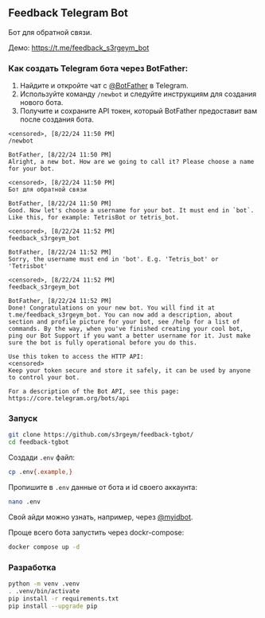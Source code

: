 ## Feedback Telegram Bot

Бот для обратной связи.

Демо: https://t.me/feedback_s3rgeym_bot

### Как создать Telegram бота через BotFather:

1. Найдите и откройте чат с [@BotFather](https://t.me/BotFather) в Telegram.
2. Используйте команду `/newbot` и следуйте инструкциям для создания нового бота.
3. Получите и сохраните API токен, который BotFather предоставит вам после создания бота.

```
<censored>, [8/22/24 11:50 PM]
/newbot

BotFather, [8/22/24 11:50 PM]
Alright, a new bot. How are we going to call it? Please choose a name for your bot.

<censored>, [8/22/24 11:50 PM]
Бот для обратной связи

BotFather, [8/22/24 11:50 PM]
Good. Now let's choose a username for your bot. It must end in `bot`. Like this, for example: TetrisBot or tetris_bot.

<censored>, [8/22/24 11:52 PM]
feedback_s3rgeym_bot

BotFather, [8/22/24 11:52 PM]
Sorry, the username must end in 'bot'. E.g. 'Tetris_bot' or 'Tetrisbot'

<censored>, [8/22/24 11:52 PM]
feedback_s3rgeym_bot

BotFather, [8/22/24 11:52 PM]
Done! Congratulations on your new bot. You will find it at t.me/feedback_s3rgeym_bot. You can now add a description, about section and profile picture for your bot, see /help for a list of commands. By the way, when you've finished creating your cool bot, ping our Bot Support if you want a better username for it. Just make sure the bot is fully operational before you do this.

Use this token to access the HTTP API:
<censored>
Keep your token secure and store it safely, it can be used by anyone to control your bot.

For a description of the Bot API, see this page: https://core.telegram.org/bots/api
```

### Запуск

```bash
git clone https://github.com/s3rgeym/feedback-tgbot/
cd feedback-tgbot
```

Создади `.env` файл:

```bash
cp .env{.example,}
```

Пропишите в `.env` данные от бота и id своего аккаунта:

```bash
nano .env
```

Свой айди можно узнать, например, через [@myidbot](https://t.me/myidbot).

Проще всего бота запустить через dockr-compose:

```bash
docker compose up -d
```

### Разработка

```bash
python -m venv .venv
. .venv/bin/activate
pip install -r requirements.txt
pip install --upgrade pip
```
